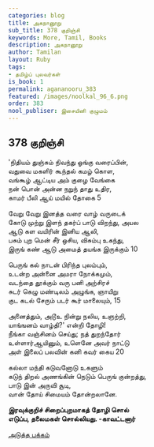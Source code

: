 ```yaml
---
categories: blog
title: அகநானூறு
sub_title: 378 குறிஞ்சி
keywords: More, Tamil, Books
description: அகநானூறு
author: Tamilan
layout: Ruby
tags:
- தமிழ்ப் புலவர்கள்
is_book: 1
permalink: agananooru_383
featured: /images/noolkal_96_6.png
order: 383
nool_publiser: இசையினி குழுமம்
---
```



## 378 குறிஞ்சி

'நிதியம் துஞ்சும் நிவந்து ஓங்கு வரைப்பின்,  
வதுவை மகளிர் கூந்தல் கமழ் கொள,  
வங்கூழ் ஆட்டிய அம் குழை வேங்கை  
நன் பொன் அன்ன நறுந் தாது உதிர,  
காமர் பீலி ஆய் மயில் தோகை 5

வேறு வேறு இனத்த வரை வாழ் வருடைக்  
கோடு முற்று இளந் தகர்ப் பாடு விறந்து, அயல  
ஆடு கள வயிரின் இனிய ஆலி,  
பசும் புற மென் சீர் ஒசிய, விசும்பு உகந்து,  
இருங் கண் ஆடு அமைத் தயங்க இருக்கும் 10

பெருங் கல் நாடன் பிரிந்த புலம்பும்,  
உடன்ற அன்னை அமரா நோக்கமும்,  
வடந்தை தூக்கும் வரு பனி அற்சிரச்  
சுடர் கெழு மண்டிலம் அழுங்க, ஞாயிறு  
குட கடல் சேரும் படர் கூர் மாலையும், 15

அனைத்தும், அடூஉ நின்று நலிய, உஞற்றி,  
யாங்ஙனம் வாழ்தி?' என்றி தோழி!  
நீங்கா வஞ்சினம் செய்து; நத் துறந்தோர்  
உள்ளார்ஆயினும், உளெனே அவர் நாட்டு  
அள் இலைப் பலவின் கனி கவர் கைய 20

கல்லா மந்தி கடுவனோடு உகளும்  
கடுந் திறல் அணங்கின் நெடும் பெருங் குன்றத்து,  
பாடு இன் அருவி சூடி,  
வான் தோய் சிமையம் தோன்றலானே.

**இரவுக்குறிச் சிறைப்புறமாகத் தோழி சொல்  
எடுப்ப, தலைமகள் சொல்லியது. -காவட்டனார்**

[அடுத்த பக்கம்](agananooru_384)